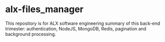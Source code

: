 # alx-files_manager
This repository is for ALX software engineering summary of this back-end trimester: authentication, NodeJS, MongoDB, Redis, pagination and background processing.
